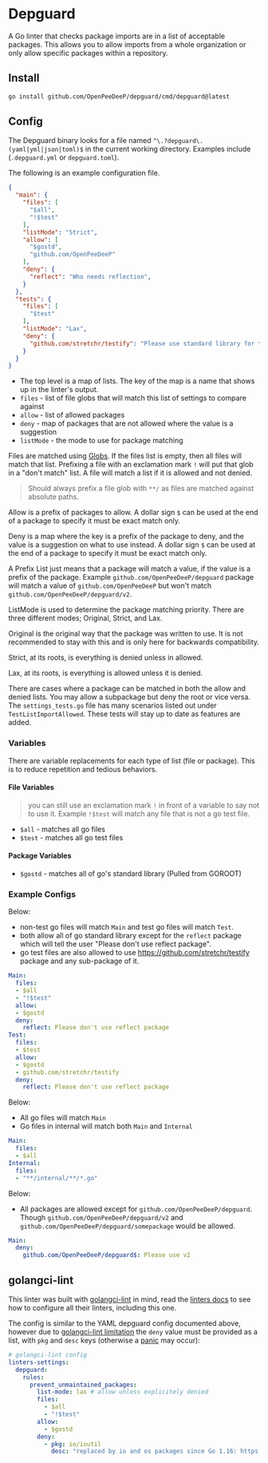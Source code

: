 # Depguard

A Go linter that checks package imports are in a list of acceptable packages.
This allows you to allow imports from a whole organization or only
allow specific packages within a repository. 

## Install

```bash
go install github.com/OpenPeeDeeP/depguard/cmd/depguard@latest
```

## Config

The Depguard binary looks for a file named `^\.?depguard\.(yaml|yml|json|toml)$` in the current working directory. Examples include (`.depguard.yml` or `depguard.toml`).

The following is an example configuration file.

```json
{
  "main": {
    "files": [
      "$all",
      "!$test"
    ],
    "listMode": "Strict",
    "allow": [
      "$gostd",
      "github.com/OpenPeeDeeP"
    ],
    "deny": {
      "reflect": "Who needs reflection",
    }
  },
  "tests": {
    "files": [
      "$test"
    ],
    "listMode": "Lax",
    "deny": {
      "github.com/stretchr/testify": "Please use standard library for tests"
    }
  }
}
```

- The top level is a map of lists. The key of the map is a name that shows up in 
the linter's output.
- `files` - list of file globs that will match this list of settings to compare against
- `allow` - list of allowed packages
- `deny` - map of packages that are not allowed where the value is a suggestion
- `listMode` - the mode to use for package matching

Files are matched using [Globs](https://github.com/gobwas/glob). If the files 
list is empty, then all files will match that list. Prefixing a file
with an exclamation mark `!` will put that glob in a "don't match" list. A file
will match a list if it is allowed and not denied.

> Should always prefix a file glob with `**/` as files are matched against absolute paths.

Allow is a prefix of packages to allow. A dollar sign `$` can be used at the end
of a package to specify it must be exact match only.

Deny is a map where the key is a prefix of the package to deny, and the value
is a suggestion on what to use instead. A dollar sign `$` can be used at the end
of a package to specify it must be exact match only.

A Prefix List just means that a package will match a value, if the value is a 
prefix of the package. Example `github.com/OpenPeeDeeP/depguard` package will match
a value of `github.com/OpenPeeDeeP` but won't match `github.com/OpenPeeDeeP/depguard/v2`.

ListMode is used to determine the package matching priority. There are three
different modes; Original, Strict, and Lax.

Original is the original way that the package was written to use. It is not recommended
to stay with this and is only here for backwards compatibility.

Strict, at its roots, is everything is denied unless in allowed.

Lax, at its roots, is everything is allowed unless it is denied.

There are cases where a package can be matched in both the allow and denied lists.
You may allow a subpackage but deny the root or vice versa. The `settings_tests.go` file
has many scenarios listed out under `TestListImportAllowed`. These tests will stay
up to date as features are added.

### Variables

There are variable replacements for each type of list (file or package). This is
to reduce repetition and tedious behaviors.

#### File Variables

> you can still use an exclamation mark `!` in front of a variable to say not to 
use it. Example `!$test` will match any file that is not a go test file.

- `$all` - matches all go files
- `$test` - matches all go test files

#### Package Variables

- `$gostd` - matches all of go's standard library (Pulled from GOROOT)

### Example Configs

Below:

- non-test go files will match `Main` and test go files will match `Test`.
- both allow all of go standard library except for the `reflect` package which will
tell the user "Please don't use reflect package".
- go test files are also allowed to use https://github.com/stretchr/testify package
and any sub-package of it.

```yaml
Main:
  files:
  - $all
  - "!$test"
  allow:
  - $gostd
  deny:
    reflect: Please don't use reflect package
Test:
  files:
  - $test
  allow:
  - $gostd
  - github.com/stretchr/testify
  deny:
    reflect: Please don't use reflect package
```

Below:

- All go files will match `Main`
- Go files in internal will match both `Main` and `Internal`

```yaml
Main:
  files:
  - $all
Internal:
  files:
  - "**/internal/**/*.go"
```

Below:

- All packages are allowed except for `github.com/OpenPeeDeeP/depguard`. Though
`github.com/OpenPeeDeeP/depguard/v2` and `github.com/OpenPeeDeeP/depguard/somepackage`
would be allowed.

```yaml
Main:
  deny:
    github.com/OpenPeeDeeP/depguard$: Please use v2
```

## golangci-lint

This linter was built with
[golangci-lint](https://github.com/golangci/golangci-lint) in mind, read the [linters docs](https://golangci-lint.run/usage/linters/#depguard) to see how to configure all their linters, including this one.

The config is similar to the YAML depguard config documented above, however due to [golangci-lint limitation](https://github.com/golangci/golangci-lint/pull/4227) the `deny` value must be provided as a list, with `pkg` and `desc` keys (otherwise a [panic](https://github.com/OpenPeeDeeP/depguard/issues/74) may occur):

```yaml
# golangci-lint config
linters-settings:
  depguard:
    rules:
      prevent_unmaintained_packages:
        list-mode: lax # allow unless explicitely denied
        files:
          - $all
          - "!$test"
        allow:
          - $gostd
        deny:
          - pkg: io/ioutil
            desc: "replaced by io and os packages since Go 1.16: https://tip.golang.org/doc/go1.16#ioutil"
```
